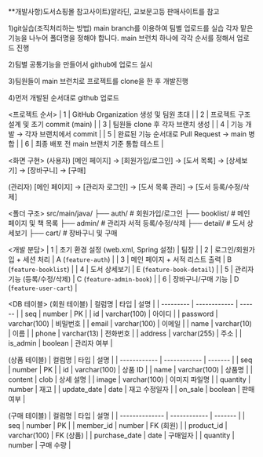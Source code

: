 **개발사항)도서쇼핑몰
참고사이트)알라딘, 교보문고등 판매사이트를 참고

1)git실습(조직처리하는 방법)
main branch를 이용하여 팀별 업로드를 실습 
각자 맡은 기능을 나누어 폴더명을 정해야 합니다.
main 브런치 하나에 각각 순서를 정해서 업로드 진행

2)팀별 공통기능을 만들어서 github에 업로드 실시

3)팀원들이 main 브런치로 프로젝트를 clone을 한 후 개발진행

4)먼저 개발된 순서대로 github 업로드

<프로젝트 순서>
| 1  | GitHub Organization 생성 및 팀원 초대     |
| 2  | 프로젝트 구조 설계 및 초기 commit (main)      |
| 3  | 팀원들 clone 후 각자 브랜치 생성              |
| 4  | 기능 개발 → 각자 브랜치에서 commit            |
| 5  | 완료된 기능 순서대로 Pull Request → main 병합 |
| 6  | 최종 배포 전 main 브랜치 기준 통합 테스트         |

<화면 구현>
(사용자)
[메인 페이지] → [회원가입/로그인] → [도서 목록] → [상세보기] → [장바구니] → [구매]

(관리자)
[메인 페이지] → [관리자 로그인] → [도서 목록 관리] → [도서 등록/수정/삭제]

<폴더 구조>
src/main/java/
├── auth/         # 회원가입/로그인
├── booklist/     # 메인페이지 및 책 목록
├── admin/        # 관리자 서적 등록/수정/삭제
├── detail/       # 도서 상세보기
├── cart/         # 장바구니 및 구매

<개발 분담>
| 1  | 초기 환경 설정 (web.xml, Spring 설정) | 팀장                        |
| 2  | 로그인/회원가입 + 세션 처리              | A (`feature-auth`)        |
| 3  | 메인 페이지 + 서적 리스트 출력            | B (`feature-booklist`)    |
| 4  | 도서 상세보기                       | E (`feature-book-detail`) |
| 5  | 관리자 기능 (등록/수정/삭제)             | C (`feature-admin-book`)  |
| 6  | 장바구니/구매 기능                    | D (`feature-user-cart`)   |

<DB 테이블>
(회원 테이블)
| 컬럼명       | 타입           | 설명     |
| --------- | ------------ | ------ |
| seq       | number       | PK     |
| id        | varchar(100) | 아이디    |
| password  | varchar(100) | 비밀번호   |
| email     | varchar(100) | 이메일    |
| name      | varchar(10)  | 이름     |
| phone     | varchar(13)  | 전화번호   |
| address   | varchar(255) | 주소     |
| is\_admin | boolean      | 관리자 여부 |

(상품 테이블)
| 컬럼명          | 타입           | 설명      |
| ------------ | ------------ | ------- |
| seq          | number       | PK      |
| id           | varchar(100) | 상품 ID   |
| name         | varchar(100) | 상품명     |
| content      | clob         | 상세 설명   |
| image        | varchar(100) | 이미지 파일명 |
| quantity     | number       | 재고      |
| update\_date | date         | 재고 수정일자 |
| on\_sale     | boolean      | 판매 여부   |

(구매 테이블) 
| 컬럼명            | 타입           | 설명      |
| -------------- | ------------ | ------- |
| seq            | number       | PK      |
| member\_id     | number       | FK (회원) |
| product\_id    | varchar(100) | FK (상품) |
| purchase\_date | date         | 구매일자    |
| quantity       | number       | 구매 수량   |



